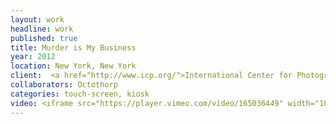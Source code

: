 ```yaml
---
layout: work
headline: work
published: true
title: Murder is My Business
year: 2012
location: New York, New York
client:  <a href="http://www.icp.org/">International Center for Photography</a>
collaborators: Octothorp
categories: touch-screen, kiosk
video: <iframe src="https://player.vimeo.com/video/165036449" width="1024" height="576" frameborder="0" webkitallowfullscreen mozallowfullscreen allowfullscreen></iframe>
---
```

